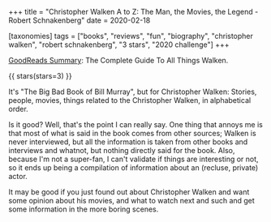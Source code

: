 +++
title = "Christopher Walken A to Z: The Man, the Movies, the Legend - Robert Schnakenberg"
date = 2020-02-18

[taxonomies]
tags = ["books", "reviews", "fun", "biography", "christopher walken", 
"robert schnakenberg", "3 stars", "2020 challenge"]
+++

[GoodReads Summary](https://www.goodreads.com/book/show/23838378-christopher-walken-a-to-z):
The Complete Guide To All Things Walken.

<!-- more -->

{{ stars(stars=3) }}

It's "The Big Bad Book of Bill Murray", but for Christopher Walken: Stories,
people, movies, things related to the Christopher Walken, in alphabetical
order.

Is it good? Well, that's the point I can really say. One thing that annoys me
is that most of what is said in the book comes from other sources; Walken is
never interviewed, but all the information is taken from other books and
interviews and whatnot, but nothing directly said for the book. Also, because
I'm not a super-fan, I can't validate if things are interesting or not, so it
ends up being a compilation of information about an (recluse, private) actor.

It may be good if you just found out about Christopher Walken and want some
opinion about his movies, and what to watch next and such and get some
information in the more boring scenes.
